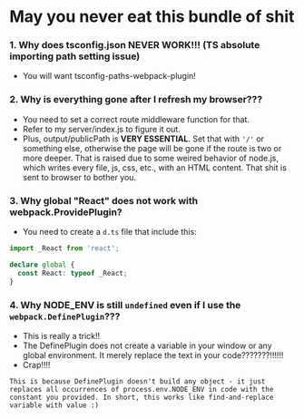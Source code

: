 # May you never eat this bundle of shit

### 1. Why does tsconfig.json NEVER WORK!!! (TS absolute importing path setting issue)

- You will want tsconfig-paths-webpack-plugin!

### 2. Why is everything gone after I refresh my browser???

- You need to set a correct route middleware function for that.
- Refer to my server/index.js to figure it out.
- Plus, output/publicPath is **VERY ESSENTIAL**. Set that with `'/'` or something else, otherwise the page will be gone if the route is two or  more deeper. That is raised due to some weired behavior of node.js, which writes every file, js, css, etc., with an HTML content. That shit is sent to browser to bother you.

### 3. Why global "React" does not work with webpack.ProvidePlugin?

- You need to create a `d.ts` file that include this:
```ts
import _React from 'react';

declare global {
  const React: typeof _React;
}

```

### 4. Why NODE_ENV is still `undefined` even if I use the `webpack.DefinePlugin`???

- This is really a trick!!
- The DefinePlugin does not create a variable in your window or any global environment. It merely replace the text in your code???????!!!!!!
- Crap!!!!
```
This is because DefinePlugin doesn't build any object - it just replaces all occurrences of process.env.NODE_ENV in code with the constant you provided. In short, this works like find-and-replace variable with value :)
```
